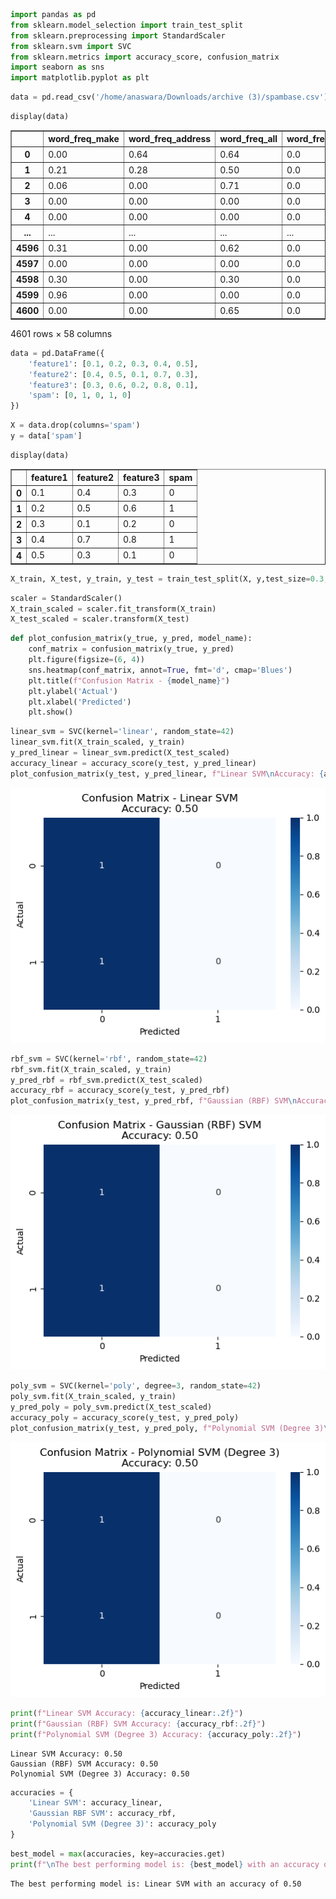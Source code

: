 ```python
import pandas as pd
from sklearn.model_selection import train_test_split
from sklearn.preprocessing import StandardScaler
from sklearn.svm import SVC
from sklearn.metrics import accuracy_score, confusion_matrix
import seaborn as sns
import matplotlib.pyplot as plt
```


```python
data = pd.read_csv('/home/anaswara/Downloads/archive (3)/spambase.csv')
```


```python
display(data)
```


<div>
<style scoped>
    .dataframe tbody tr th:only-of-type {
        vertical-align: middle;
    }

    .dataframe tbody tr th {
        vertical-align: top;
    }

    .dataframe thead th {
        text-align: right;
    }
</style>
<table border="1" class="dataframe">
  <thead>
    <tr style="text-align: right;">
      <th></th>
      <th>word_freq_make</th>
      <th>word_freq_address</th>
      <th>word_freq_all</th>
      <th>word_freq_3d</th>
      <th>word_freq_our</th>
      <th>word_freq_over</th>
      <th>word_freq_remove</th>
      <th>word_freq_internet</th>
      <th>word_freq_order</th>
      <th>word_freq_mail</th>
      <th>...</th>
      <th>char_freq_;</th>
      <th>char_freq_(</th>
      <th>char_freq_[</th>
      <th>char_freq_!</th>
      <th>char_freq_$</th>
      <th>char_freq_#</th>
      <th>capital_run_length_average</th>
      <th>capital_run_length_longest</th>
      <th>capital_run_length_total</th>
      <th>spam</th>
    </tr>
  </thead>
  <tbody>
    <tr>
      <th>0</th>
      <td>0.00</td>
      <td>0.64</td>
      <td>0.64</td>
      <td>0.0</td>
      <td>0.32</td>
      <td>0.00</td>
      <td>0.00</td>
      <td>0.00</td>
      <td>0.00</td>
      <td>0.00</td>
      <td>...</td>
      <td>0.000</td>
      <td>0.000</td>
      <td>0.0</td>
      <td>0.778</td>
      <td>0.000</td>
      <td>0.000</td>
      <td>3.756</td>
      <td>61</td>
      <td>278</td>
      <td>1</td>
    </tr>
    <tr>
      <th>1</th>
      <td>0.21</td>
      <td>0.28</td>
      <td>0.50</td>
      <td>0.0</td>
      <td>0.14</td>
      <td>0.28</td>
      <td>0.21</td>
      <td>0.07</td>
      <td>0.00</td>
      <td>0.94</td>
      <td>...</td>
      <td>0.000</td>
      <td>0.132</td>
      <td>0.0</td>
      <td>0.372</td>
      <td>0.180</td>
      <td>0.048</td>
      <td>5.114</td>
      <td>101</td>
      <td>1028</td>
      <td>1</td>
    </tr>
    <tr>
      <th>2</th>
      <td>0.06</td>
      <td>0.00</td>
      <td>0.71</td>
      <td>0.0</td>
      <td>1.23</td>
      <td>0.19</td>
      <td>0.19</td>
      <td>0.12</td>
      <td>0.64</td>
      <td>0.25</td>
      <td>...</td>
      <td>0.010</td>
      <td>0.143</td>
      <td>0.0</td>
      <td>0.276</td>
      <td>0.184</td>
      <td>0.010</td>
      <td>9.821</td>
      <td>485</td>
      <td>2259</td>
      <td>1</td>
    </tr>
    <tr>
      <th>3</th>
      <td>0.00</td>
      <td>0.00</td>
      <td>0.00</td>
      <td>0.0</td>
      <td>0.63</td>
      <td>0.00</td>
      <td>0.31</td>
      <td>0.63</td>
      <td>0.31</td>
      <td>0.63</td>
      <td>...</td>
      <td>0.000</td>
      <td>0.137</td>
      <td>0.0</td>
      <td>0.137</td>
      <td>0.000</td>
      <td>0.000</td>
      <td>3.537</td>
      <td>40</td>
      <td>191</td>
      <td>1</td>
    </tr>
    <tr>
      <th>4</th>
      <td>0.00</td>
      <td>0.00</td>
      <td>0.00</td>
      <td>0.0</td>
      <td>0.63</td>
      <td>0.00</td>
      <td>0.31</td>
      <td>0.63</td>
      <td>0.31</td>
      <td>0.63</td>
      <td>...</td>
      <td>0.000</td>
      <td>0.135</td>
      <td>0.0</td>
      <td>0.135</td>
      <td>0.000</td>
      <td>0.000</td>
      <td>3.537</td>
      <td>40</td>
      <td>191</td>
      <td>1</td>
    </tr>
    <tr>
      <th>...</th>
      <td>...</td>
      <td>...</td>
      <td>...</td>
      <td>...</td>
      <td>...</td>
      <td>...</td>
      <td>...</td>
      <td>...</td>
      <td>...</td>
      <td>...</td>
      <td>...</td>
      <td>...</td>
      <td>...</td>
      <td>...</td>
      <td>...</td>
      <td>...</td>
      <td>...</td>
      <td>...</td>
      <td>...</td>
      <td>...</td>
      <td>...</td>
    </tr>
    <tr>
      <th>4596</th>
      <td>0.31</td>
      <td>0.00</td>
      <td>0.62</td>
      <td>0.0</td>
      <td>0.00</td>
      <td>0.31</td>
      <td>0.00</td>
      <td>0.00</td>
      <td>0.00</td>
      <td>0.00</td>
      <td>...</td>
      <td>0.000</td>
      <td>0.232</td>
      <td>0.0</td>
      <td>0.000</td>
      <td>0.000</td>
      <td>0.000</td>
      <td>1.142</td>
      <td>3</td>
      <td>88</td>
      <td>0</td>
    </tr>
    <tr>
      <th>4597</th>
      <td>0.00</td>
      <td>0.00</td>
      <td>0.00</td>
      <td>0.0</td>
      <td>0.00</td>
      <td>0.00</td>
      <td>0.00</td>
      <td>0.00</td>
      <td>0.00</td>
      <td>0.00</td>
      <td>...</td>
      <td>0.000</td>
      <td>0.000</td>
      <td>0.0</td>
      <td>0.353</td>
      <td>0.000</td>
      <td>0.000</td>
      <td>1.555</td>
      <td>4</td>
      <td>14</td>
      <td>0</td>
    </tr>
    <tr>
      <th>4598</th>
      <td>0.30</td>
      <td>0.00</td>
      <td>0.30</td>
      <td>0.0</td>
      <td>0.00</td>
      <td>0.00</td>
      <td>0.00</td>
      <td>0.00</td>
      <td>0.00</td>
      <td>0.00</td>
      <td>...</td>
      <td>0.102</td>
      <td>0.718</td>
      <td>0.0</td>
      <td>0.000</td>
      <td>0.000</td>
      <td>0.000</td>
      <td>1.404</td>
      <td>6</td>
      <td>118</td>
      <td>0</td>
    </tr>
    <tr>
      <th>4599</th>
      <td>0.96</td>
      <td>0.00</td>
      <td>0.00</td>
      <td>0.0</td>
      <td>0.32</td>
      <td>0.00</td>
      <td>0.00</td>
      <td>0.00</td>
      <td>0.00</td>
      <td>0.00</td>
      <td>...</td>
      <td>0.000</td>
      <td>0.057</td>
      <td>0.0</td>
      <td>0.000</td>
      <td>0.000</td>
      <td>0.000</td>
      <td>1.147</td>
      <td>5</td>
      <td>78</td>
      <td>0</td>
    </tr>
    <tr>
      <th>4600</th>
      <td>0.00</td>
      <td>0.00</td>
      <td>0.65</td>
      <td>0.0</td>
      <td>0.00</td>
      <td>0.00</td>
      <td>0.00</td>
      <td>0.00</td>
      <td>0.00</td>
      <td>0.00</td>
      <td>...</td>
      <td>0.000</td>
      <td>0.000</td>
      <td>0.0</td>
      <td>0.125</td>
      <td>0.000</td>
      <td>0.000</td>
      <td>1.250</td>
      <td>5</td>
      <td>40</td>
      <td>0</td>
    </tr>
  </tbody>
</table>
<p>4601 rows × 58 columns</p>
</div>



```python
data = pd.DataFrame({
    'feature1': [0.1, 0.2, 0.3, 0.4, 0.5],
    'feature2': [0.4, 0.5, 0.1, 0.7, 0.3],
    'feature3': [0.3, 0.6, 0.2, 0.8, 0.1],
    'spam': [0, 1, 0, 1, 0]
})
```


```python
X = data.drop(columns='spam')
y = data['spam']
```


```python
display(data)
```


<div>
<style scoped>
    .dataframe tbody tr th:only-of-type {
        vertical-align: middle;
    }

    .dataframe tbody tr th {
        vertical-align: top;
    }

    .dataframe thead th {
        text-align: right;
    }
</style>
<table border="1" class="dataframe">
  <thead>
    <tr style="text-align: right;">
      <th></th>
      <th>feature1</th>
      <th>feature2</th>
      <th>feature3</th>
      <th>spam</th>
    </tr>
  </thead>
  <tbody>
    <tr>
      <th>0</th>
      <td>0.1</td>
      <td>0.4</td>
      <td>0.3</td>
      <td>0</td>
    </tr>
    <tr>
      <th>1</th>
      <td>0.2</td>
      <td>0.5</td>
      <td>0.6</td>
      <td>1</td>
    </tr>
    <tr>
      <th>2</th>
      <td>0.3</td>
      <td>0.1</td>
      <td>0.2</td>
      <td>0</td>
    </tr>
    <tr>
      <th>3</th>
      <td>0.4</td>
      <td>0.7</td>
      <td>0.8</td>
      <td>1</td>
    </tr>
    <tr>
      <th>4</th>
      <td>0.5</td>
      <td>0.3</td>
      <td>0.1</td>
      <td>0</td>
    </tr>
  </tbody>
</table>
</div>



```python
X_train, X_test, y_train, y_test = train_test_split(X, y,test_size=0.3, random_state=42)
```


```python
scaler = StandardScaler()
X_train_scaled = scaler.fit_transform(X_train)
X_test_scaled = scaler.transform(X_test)
```


```python
def plot_confusion_matrix(y_true, y_pred, model_name):
    conf_matrix = confusion_matrix(y_true, y_pred)
    plt.figure(figsize=(6, 4))
    sns.heatmap(conf_matrix, annot=True, fmt='d', cmap='Blues')
    plt.title(f"Confusion Matrix - {model_name}")
    plt.ylabel('Actual')
    plt.xlabel('Predicted')
    plt.show()
```


```python
linear_svm = SVC(kernel='linear', random_state=42)
linear_svm.fit(X_train_scaled, y_train)
y_pred_linear = linear_svm.predict(X_test_scaled)
accuracy_linear = accuracy_score(y_test, y_pred_linear)
plot_confusion_matrix(y_test, y_pred_linear, f"Linear SVM\nAccuracy: {accuracy_linear:.2f}")
```


    
![png](output_9_0.png)
    



```python
rbf_svm = SVC(kernel='rbf', random_state=42)
rbf_svm.fit(X_train_scaled, y_train)
y_pred_rbf = rbf_svm.predict(X_test_scaled)
accuracy_rbf = accuracy_score(y_test, y_pred_rbf)
plot_confusion_matrix(y_test, y_pred_rbf, f"Gaussian (RBF) SVM\nAccuracy: {accuracy_rbf:.2f}")
```


    
![png](output_10_0.png)
    



```python
poly_svm = SVC(kernel='poly', degree=3, random_state=42)
poly_svm.fit(X_train_scaled, y_train)
y_pred_poly = poly_svm.predict(X_test_scaled)
accuracy_poly = accuracy_score(y_test, y_pred_poly)
plot_confusion_matrix(y_test, y_pred_poly, f"Polynomial SVM (Degree 3)\nAccuracy: {accuracy_poly:.2f}")

```


    
![png](output_11_0.png)
    



```python
print(f"Linear SVM Accuracy: {accuracy_linear:.2f}")
print(f"Gaussian (RBF) SVM Accuracy: {accuracy_rbf:.2f}")
print(f"Polynomial SVM (Degree 3) Accuracy: {accuracy_poly:.2f}")

```

    Linear SVM Accuracy: 0.50
    Gaussian (RBF) SVM Accuracy: 0.50
    Polynomial SVM (Degree 3) Accuracy: 0.50



```python
accuracies = {
    'Linear SVM': accuracy_linear,
    'Gaussian RBF SVM': accuracy_rbf,
    'Polynomial SVM (Degree 3)': accuracy_poly
}
```


```python
best_model = max(accuracies, key=accuracies.get)
print(f"\nThe best performing model is: {best_model} with an accuracy of {accuracies[best_model]:.2f}")
```

    
    The best performing model is: Linear SVM with an accuracy of 0.50

